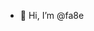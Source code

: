 - 👋 Hi, I’m @fa8e


<!---
fa8e/fa8e is a ✨ special ✨ repository because its `README.md` (this file) appears on your GitHub profile.
You can click the Preview link to take a look at your changes.
--->
